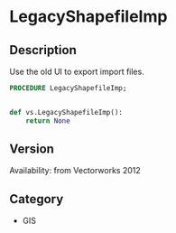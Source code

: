 # LegacyShapefileImp

## Description
Use the old UI to export import files.

```pascal
PROCEDURE LegacyShapefileImp;
```

```python

def vs.LegacyShapefileImp():
    return None
```

## Version
Availability: from Vectorworks 2012
## Category
* GIS

